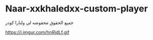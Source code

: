 # Naar-xxkhaledxx-custom-player





جميع الحقوق محفوضه لي ولنارا كودز





https://i.imgur.com/hnRjdLf.gif
